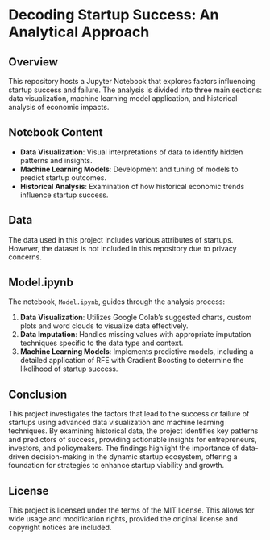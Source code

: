 # Decoding Startup Success: An Analytical Approach

## Overview
This repository hosts a Jupyter Notebook that explores factors influencing startup success and failure. The analysis is divided into three main sections: data visualization, machine learning model application, and historical analysis of economic impacts.

## Notebook Content
- **Data Visualization**: Visual interpretations of data to identify hidden patterns and insights.
- **Machine Learning Models**: Development and tuning of models to predict startup outcomes.
- **Historical Analysis**: Examination of how historical economic trends influence startup success.

## Data
The data used in this project includes various attributes of startups. However, the dataset is not included in this repository due to privacy concerns.

## Model.ipynb
The notebook, `Model.ipynb`, guides through the analysis process:
1. **Data Visualization**: Utilizes Google Colab’s suggested charts, custom plots and word clouds to  visualize data effectively.
2. **Data Imputation**: Handles missing values with appropriate imputation techniques specific to the data type and context.
3. **Machine Learning Models**: Implements predictive models, including a detailed application of RFE with Gradient Boosting to determine the likelihood of startup success.

## Conclusion
This project investigates the factors that lead to the success or failure of startups using advanced data visualization and machine learning techniques. By examining historical data, the project identifies key patterns and predictors of success, providing actionable insights for entrepreneurs, investors, and policymakers. The findings highlight the importance of data-driven decision-making in the dynamic startup ecosystem, offering a foundation for strategies to enhance startup viability and growth.

## License
This project is licensed under the terms of the MIT license. This allows for wide usage and modification rights, provided the original license and copyright notices are included.
